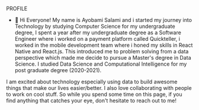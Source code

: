 PROFILE
- 👋 Hi Everyone! My name is Ayobami Salami and i started my journey into Technology by studying Computer Science for my undergraduate degree,
I spent a year after my undergraduate degree as a Software Engineer where i worked on a payment platform called Quickteller, i worked in the mobile development team where i honed my skills in React Native and React.js.
This introduced me to problem solving from a data perspective which made me decide to pursue a Master's degree in Data Science.
I studied Data Science and Computational Intelligence for my post graduate degree (2020-2021). 


I am excited about technology especially using data to build awesome things that make our lives easier/better. I also love collaborating with people to work on cool stuff. So while you spend some time on this page, if you find anything that catches your eye, don't hesitate to reach out to me!




<!---
AyobamiSalami/AyobamiSalami is a ✨ special ✨ repository because its `README.md` (this file) appears on your GitHub profile.
You can click the Preview link to take a look at your changes.
--->
